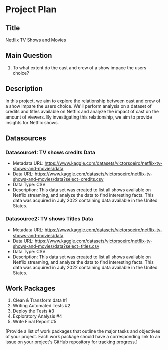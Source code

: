 # Project Plan

## Title

Netflix TV Shows and Movies

## Main Question

1. To what extent do the cast and crew of a show impace the users choice?

## Description

In this project, we aim to explore the relationship between cast and crew of a show impare the users choice. We'll perform analysis on a dataset of credits and titles available on Netflix and analyze the impact of cast on the amount of viewers. By investigating this relationship, we aim to provide insights for Netflix shows.

## Datasources

### Datasource1: TV shows credits Data
* Metadata URL: https://www.kaggle.com/datasets/victorsoeiro/netflix-tv-shows-and-movies/data
* Data URL: https://www.kaggle.com/datasets/victorsoeiro/netflix-tv-shows-and-movies/data?select=credits.csv
* Data Type: CSV
* Description: This data set was created to list all shows available on Netflix streaming, and analyze the data to find interesting facts. This data was acquired in July 2022 containing data available in the United States.

### Datasource2: TV shows Titles Data
* Metadata URL: https://www.kaggle.com/datasets/victorsoeiro/netflix-tv-shows-and-movies/data
* Data URL: https://www.kaggle.com/datasets/victorsoeiro/netflix-tv-shows-and-movies/data?select=titles.csv
* Data Type: CSV
* Description: This data set was created to list all shows available on Netflix streaming, and analyze the data to find interesting facts. This data was acquired in July 2022 containing data available in the United States.

## Work Packages

1. Clean & Transform data #1
2. Writing Automated Tests #2
3. Deploy the Tests #3
4. Exploratory Analysis #4
5. Write Final Report #5

[Provide a list of work packages that outline the major tasks and objectives of your project. Each work package should have a corresponding link to an issue on your project's GitHub repository for tracking progress.]
